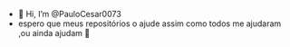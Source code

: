 - 👋 Hi, I’m @PauloCesar0073
- espero que meus repositórios o ajude assim como todos me ajudaram ,ou ainda ajudam 🐧


